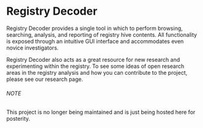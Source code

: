 # Registry Decoder

Registry Decoder provides a single tool in which to perform browsing, searching, analysis, and reporting of registry hive contents. All functionality is exposed through an intuitive GUI interface and accommodates even novice investigators.

Registry Decoder also acts as a great resource for new research and experimenting within the registry. To see some ideas of open research areas in the registry analysis and how you can contribute to the project, please see our research page.

###### NOTE

This project is no longer being maintained and is just being hosted here for posterity.
